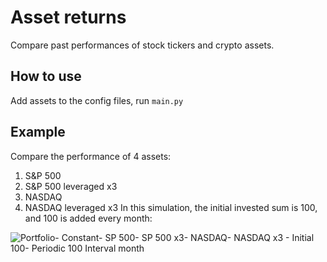 # Asset returns
Compare past performances of stock tickers and crypto assets.

## How to use
Add assets to the config files, run `main.py`


## Example
Compare the performance of 4 assets:
1. S&P 500
2. S&P 500 leveraged x3
3. NASDAQ
4. NASDAQ leveraged x3
In this simulation, the initial invested sum is 100, and 100 is added every month:

![Portfolio- Constant- SP 500- SP 500 x3- NASDAQ- NASDAQ x3 - Initial 100- Periodic 100 Interval month](https://github.com/paffon/asset_returns_2/assets/45170837/1bd8ef21-522c-4fa7-af03-55bfaf2a2585)
